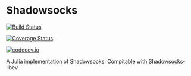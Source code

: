 # Shadowsocks

[![Build Status](https://travis-ci.org/imgk/Shadowsocks.jl.svg?branch=master)](https://travis-ci.org/imgk/Shadowsocks.jl)

[![Coverage Status](https://coveralls.io/repos/imgk/Shadowsocks.jl/badge.svg?branch=master&service=github)](https://coveralls.io/github/imgk/Shadowsocks.jl?branch=master)

[![codecov.io](http://codecov.io/github/imgk/Shadowsocks.jl/coverage.svg?branch=master)](http://codecov.io/github/imgk/Shadowsocks.jl?branch=master)


A Julia implementation of Shadowsocks. Compitable with Shadowsocks-libev.
